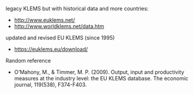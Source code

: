 legacy KLEMS but with historical data and more countries: 

- http://www.euklems.net/
- http://www.worldklems.net/data.htm

updated and revised EU KLEMS (since 1995)

- https://euklems.eu/download/

Random reference

- O’Mahony, M., & Timmer, M. P. (2009). Output, input and productivity measures at the industry level: the EU KLEMS database. The economic journal, 119(538), F374-F403.

